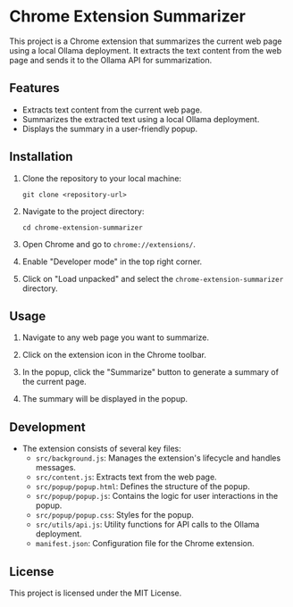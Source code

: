 # Chrome Extension Summarizer

This project is a Chrome extension that summarizes the current web page using a local Ollama deployment. It extracts the text content from the web page and sends it to the Ollama API for summarization.

## Features

- Extracts text content from the current web page.
- Summarizes the extracted text using a local Ollama deployment.
- Displays the summary in a user-friendly popup.

## Installation

1. Clone the repository to your local machine:
   ```
   git clone <repository-url>
   ```

2. Navigate to the project directory:
   ```
   cd chrome-extension-summarizer
   ```

3. Open Chrome and go to `chrome://extensions/`.

4. Enable "Developer mode" in the top right corner.

5. Click on "Load unpacked" and select the `chrome-extension-summarizer` directory.

## Usage

1. Navigate to any web page you want to summarize.

2. Click on the extension icon in the Chrome toolbar.

3. In the popup, click the "Summarize" button to generate a summary of the current page.

4. The summary will be displayed in the popup.

## Development

- The extension consists of several key files:
  - `src/background.js`: Manages the extension's lifecycle and handles messages.
  - `src/content.js`: Extracts text from the web page.
  - `src/popup/popup.html`: Defines the structure of the popup.
  - `src/popup/popup.js`: Contains the logic for user interactions in the popup.
  - `src/popup/popup.css`: Styles for the popup.
  - `src/utils/api.js`: Utility functions for API calls to the Ollama deployment.
  - `manifest.json`: Configuration file for the Chrome extension.

## License

This project is licensed under the MIT License.